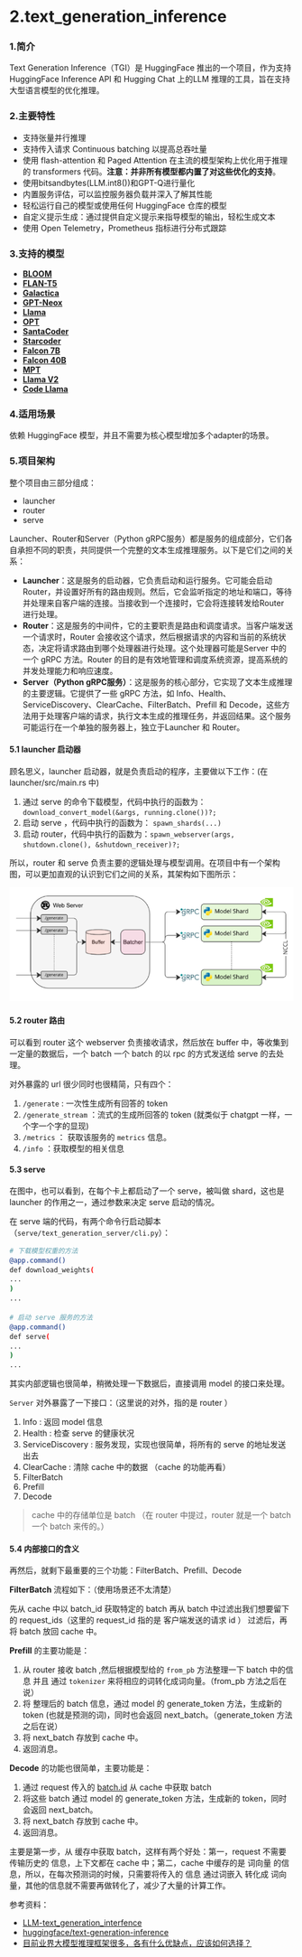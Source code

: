 # 2.text\_generation\_inference

### **1.简介**

Text Generation Inference（TGI）是 HuggingFace 推出的一个项目，作为支持 HuggingFace Inference API 和 Hugging Chat 上的LLM 推理的工具，旨在支持大型语言模型的优化推理。

### 2.**主要特性**

-   支持张量并行推理
-   支持传入请求 Continuous batching 以提高总吞吐量
-   使用 flash-attention 和 Paged Attention 在主流的模型架构上优化用于推理的 transformers 代码。**注意：并非所有模型都内置了对这些优化的支持**。
-   使用bitsandbytes(LLM.int8())和GPT-Q进行量化
-   内置服务评估，可以监控服务器负载并深入了解其性能
-   轻松运行自己的模型或使用任何 HuggingFace 仓库的模型
-   自定义提示生成：通过提供自定义提示来指导模型的输出，轻松生成文本
-   使用 Open Telemetry，Prometheus 指标进行分布式跟踪

### 3.**支持的模型**

-   [**BLOOM**](https://link.zhihu.com/?target=https://huggingface.co/bigscience/bloom "BLOOM")
-   [**FLAN-T5**](https://link.zhihu.com/?target=https://huggingface.co/google/flan-t5-xxl "FLAN-T5")
-   [**Galactica**](https://link.zhihu.com/?target=https://huggingface.co/facebook/galactica-120b "Galactica")
-   [**GPT-Neox**](https://link.zhihu.com/?target=https://huggingface.co/EleutherAI/gpt-neox-20b "GPT-Neox")
-   [**Llama**](https://link.zhihu.com/?target=https://github.com/facebookresearch/llama "Llama")
-   [**OPT**](https://link.zhihu.com/?target=https://huggingface.co/facebook/opt-66b "OPT")
-   [**SantaCoder**](https://link.zhihu.com/?target=https://huggingface.co/bigcode/santacoder "SantaCoder")
-   [**Starcoder**](https://link.zhihu.com/?target=https://huggingface.co/bigcode/starcoder "Starcoder")
-   [**Falcon 7B**](https://link.zhihu.com/?target=https://huggingface.co/tiiuae/falcon-7b "Falcon 7B")
-   [**Falcon 40B**](https://link.zhihu.com/?target=https://huggingface.co/tiiuae/falcon-40b "Falcon 40B")
-   [**MPT**](https://link.zhihu.com/?target=https://huggingface.co/mosaicml/mpt-30b "MPT")
-   [**Llama V2**](https://link.zhihu.com/?target=https://huggingface.co/meta-llama "Llama V2")
-   [**Code Llama**](https://link.zhihu.com/?target=https://huggingface.co/codellama "Code Llama")

### 4.**适用场景**

依赖 HuggingFace 模型，并且不需要为核心模型增加多个adapter的场景。

### 5.项目架构

整个项目由三部分组成：

-   launcher
-   router
-   serve

Launcher、Router和Server（Python gRPC服务）都是服务的组成部分，它们各自承担不同的职责，共同提供一个完整的文本生成推理服务。以下是它们之间的关系：

-   **Launcher**：这是服务的启动器，它负责启动和运行服务。它可能会启动 Router，并设置好所有的路由规则。然后，它会监听指定的地址和端口，等待并处理来自客户端的连接。当接收到一个连接时，它会将连接转发给Router 进行处理。
-   **Router**：这是服务的中间件，它的主要职责是路由和调度请求。当客户端发送一个请求时，Router 会接收这个请求，然后根据请求的内容和当前的系统状态，决定将请求路由到哪个处理器进行处理。这个处理器可能是Server 中的一个 gRPC 方法。Router 的目的是有效地管理和调度系统资源，提高系统的并发处理能力和响应速度。
-   **Server（Python gRPC服务）**：这是服务的核心部分，它实现了文本生成推理的主要逻辑。它提供了一些 gRPC 方法，如 Info、Health、ServiceDiscovery、ClearCache、FilterBatch、Prefill 和 Decode，这些方法用于处理客户端的请求，执行文本生成的推理任务，并返回结果。这个服务可能运行在一个单独的服务器上，独立于Launcher 和 Router。

#### 5.1 launcher 启动器

顾名思义，launcher 启动器，就是负责启动的程序，主要做以下工作：(在 launcher/src/main.rs 中)

1.  通过 serve 的命令下载模型，代码中执行的函数为： `download_convert_model(&args, running.clone())?;`
2.  启动 serve ，代码中执行的函数为： `spawn_shards(...)`
3.  启动 router，代码中执行的函数为：`spawn_webserver(args, shutdown.clone(), &shutdown_receiver)?;`

所以，router 和 serve 负责主要的逻辑处理与模型调用。在项目中有一个架构图，可以更加直观的认识到它们之间的关系，其架构如下图所示：

![](image/image_0p8rgIoZ2T.png)

#### 5.2 router 路由

可以看到 router 这个 webserver 负责接收请求，然后放在 buffer 中，等收集到一定量的数据后，一个 batch 一个 batch 的以 rpc 的方式发送给 serve 的去处理。

对外暴露的 url 很少同时也很精简，只有四个：

1.  `/generate` : 一次性生成所有回答的 token
2.  `/generate_stream` ：流式的生成所回答的 token (就类似于 chatgpt 一样，一个字一个字的显现)
3.  `/metrics` ： 获取该服务的 `metrics` 信息。
4.  `/info` ：获取模型的相关信息

#### 5.3 serve

在图中，也可以看到，在每个卡上都启动了一个 serve，被叫做 shard，这也是 launcher 的作用之一，通过参数来决定 serve 启动的情况。

在 serve 端的代码，有两个命令行启动脚本（`serve/text_generation_server/cli.py`）：

```bash
# 下载模型权重的方法
@app.command()
def download_weights(
...
)
...

# 启动 serve 服务的方法
@app.command()
def serve(
...
)
...
```

其实内部逻辑也很简单，稍微处理一下数据后，直接调用 model 的接口来处理。

`Server` 对外暴露了一下接口：（这里说的对外，指的是 router ）

1.  Info : 返回 model 信息
2.  Health : 检查 serve 的健康状况
3.  ServiceDiscovery : 服务发现，实现也很简单，将所有的 serve 的地址发送出去
4.  ClearCache : 清除 cache 中的数据 （cache 的功能再看）
5.  FilterBatch
6.  Prefill
7.  Decode

> cache 中的存储单位是 batch （在 router 中提过，router 就是一个 batch 一个 batch 来传的。）

#### 5.4 内部接口的含义

再然后，就剩下最重要的三个功能：FilterBatch、Prefill、Decode

**FilterBatch** 流程如下：（使用场景还不太清楚）

先从 cache 中以 batch\_id 获取特定的 batch 再从 batch 中过滤出我们想要留下的 request\_ids（这里的 request\_id 指的是 客户端发送的请求 id ） 过滤后，再将 batch 放回 cache 中。

**Prefill** 的主要功能是：

1.  从 router 接收 batch ,然后根据模型给的 `from_pb` 方法整理一下 batch 中的信息 并且 通过 `tokenizer` 来将相应的词转化成词向量。（from\_pb 方法之后在说）
2.  将 整理后的 batch 信息，通过 model 的 generate\_token 方法，生成新的 token (也就是预测的词)，同时也会返回 next\_batch。（generate\_token 方法之后在说）
3.  将 next\_batch 存放到 cache 中。
4.  返回消息。

**Decode** 的功能也很简单，主要功能是：

1.  通过 request 传入的 [batch.id](https://link.zhihu.com/?target=http://batch.id "batch.id") 从 cache 中获取 batch
2.  将这些 batch 通过 model 的 generate\_token 方法，生成新的 token，同时会返回 next\_batch。
3.  将 next\_batch 存放到 cache 中。
4.  返回消息。

主要是第一步，从 缓存中获取 batch，这样有两个好处：第一，request 不需要传输历史的 信息，上下文都在 cache 中；第二，cache 中缓存的是 词向量 的信息，所以，在每次预测词的时候，只需要将传入的 信息 通过词嵌入 转化成 词向量，其他的信息就不需要再做转化了，减少了大量的计算工作。

参考资料：

-   [LLM-text\_generation\_interfence](https://zhuanlan.zhihu.com/p/637929624 "LLM-text_generation_interfence")
-   [huggingface/text-generation-inference](https://github.com/huggingface/text-generation-inference/tree/main "huggingface/text-generation-inference")
-   [目前业界大模型推理框架很多，各有什么优缺点，应该如何选择？](https://www.zhihu.com/question/625415776 "目前业界大模型推理框架很多，各有什么优缺点，应该如何选择？")
